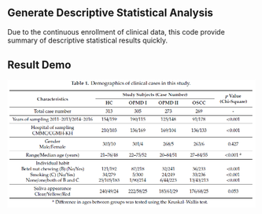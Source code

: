 ## Generate Descriptive Statistical Analysis

Due to the continuous enrollment of clinical data, this code provide summary of descriptive statistical results quickly.

## Result Demo

![descriptive_analysis](./images/descriptive_analysis.png)